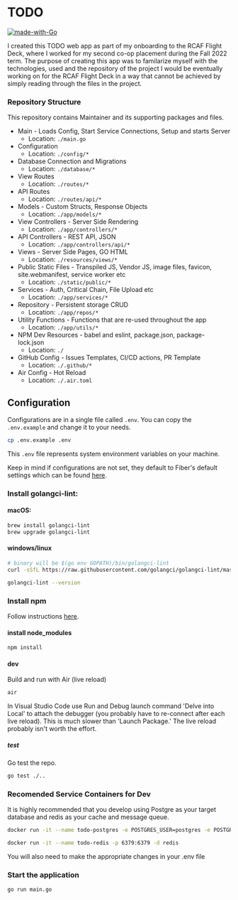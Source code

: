 # TODO 

[![made-with-Go](https://img.shields.io/badge/Made%20with-Go-1f425f.svg)](http://golang.org)

I created this TODO web app as part of my onboarding to the RCAF Flight Deck, where I worked for my second co-op placement during the Fall 2022 term. The purpose of creating this app was to familarize myself with the technologies, used and the repository of the project I would be eventually working on for the RCAF Flight Deck in a way that cannot be achieved by simply reading through the files in the project. 

### Repository Structure

This repository contains Maintainer and its supporting packages and files.

* Main - Loads Config, Start Service Connections, Setup and starts Server
  * Location: `./main.go`
* Configuration
  * Location: `./config/*`
* Database Connection and Migrations
  * Location: `./database/*`
* View Routes
  * Location: `./routes/*`
* API Routes
  * Location: `./routes/api/*`
* Models - Custom Structs, Response Objects
  * Location: `./app/models/*`
* View Controllers - Server Side Rendering
  * Location: `./app/controllers/*`
* API Controllers - REST API, JSON
  * Location: `./app/controllers/api/*`
* Views - Server Side Pages, GO HTML
  * Location: `./resources/views/*`
* Public Static Files - Transpiled JS, Vendor JS, image files, favicon, site.webmanifest, service worker etc
  * Location: `./static/public/*`
* Services - Auth, Critical Chain, File Upload etc
  * Location: `./app/services/*`
* Repository - Persistent storage CRUD
  * Location: `./app/repos/*`
* Utility Functions - Functions that are re-used throughout the app
  * Location: `./app/utils/*`
* NPM Dev Resources - babel and eslint, package.json, package-lock.json
  * Location: `./`
* GitHub Config - Issues Templates, CI/CD actions, PR Template
  * Location: `./.github/*`
* Air Config - Hot Reload
  * Location: `./.air.toml`

 ## Configuration
 Configurations are in a single file called `.env`. You can copy the `.env.example` and change it to your needs.

 ```bash
 cp .env.example .env
 ```

 This `.env` file represents system environment variables on your machine.

 Keep in mind if configurations are not set, they default to Fiber's default settings which can be found [here](https://docs.gofiber.io/).

### Install golangci-lint:

#### macOS:
```bash
brew install golangci-lint
brew upgrade golangci-lint
```

#### windows/linux
```bash
# binary will be $(go env GOPATH)/bin/golangci-lint
curl -sSfL https://raw.githubusercontent.com/golangci/golangci-lint/master/install.sh | sh -s -- -b $(go env GOPATH)/bin v1.42.1

golangci-lint --version
```

### Install npm

Follow instructions [here](https://nodejs.org/en/download/package-manager/).

#### install node_modules
```bash
npm install
```

#### dev

Build and run with Air (live reload)

```bash
air
```

In Visual Studio Code use Run and Debug launch command 'Delve into Local' to attach the debugger (you probably have to re-connect after each live reload). This is much slower than 'Launch Package.' The live reload probably isn't worth the effort.

##### test

Go test the repo.

```bash
go test ./..
```

### Recomended Service Containers for Dev ###

It is highly recommended that you develop using Postgre as your target database and redis as your cache and message queue.

```bash
docker run -it --name todo-postgres -e POSTGRES_USER=postgres -e POSTGRES_PASSWORD=secret -e POSTGRES_DB=todo -p 5432:5432 -d postgres
```

```bash
docker run -it --name todo-redis -p 6379:6379 -d redis
```

You will also need to make the appropriate changes in your .env file

### Start the application 


```bash
go run main.go
```